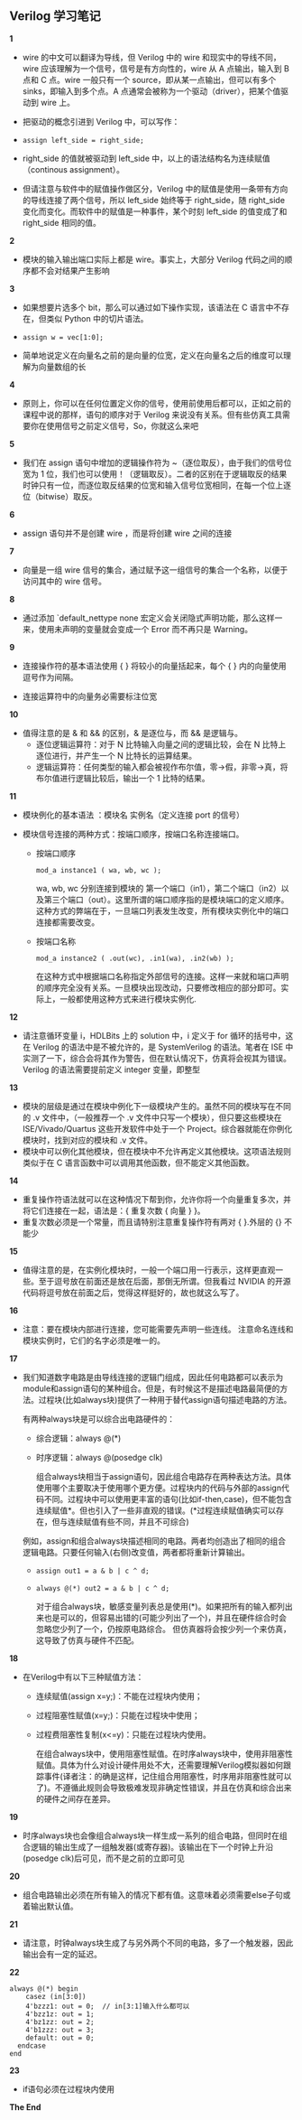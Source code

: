 ## Verilog 学习笔记

**1**

+ wire 的中文可以翻译为导线，但 Verilog 中的 wire 和现实中的导线不同，wire 应该理解为一个信号，信号是有方向性的，wire 从 A 点输出，输入到 B 点和 C 点。wire 一般只有一个 source，即从某一点输出，但可以有多个 sinks，即输入到多个点。A 点通常会被称为一个驱动（driver），把某个值驱动到 wire 上。

+ 把驱动的概念引进到 Verilog 中，可以写作：

+ `assign left_side = right_side;`

+ right_side 的值就被驱动到 left_side 中，以上的语法结构名为连续赋值（continous assignment）。

+ 但请注意与软件中的赋值操作做区分，Verilog 中的赋值是使用一条带有方向的导线连接了两个信号，所以 left_side 始终等于 right_side，随 right_side 变化而变化。而软件中的赋值是一种事件，某个时刻 left_side 的值变成了和 right_side 相同的值。

**2**

+ 模块的输入输出端口实际上都是 wire。事实上，大部分 Verilog 代码之间的顺序都不会对结果产生影响

**3**

+ 如果想要片选多个 bit，那么可以通过如下操作实现，该语法在 C 语言中不存在，但类似 Python 中的切片语法。

+ `assign w = vec[1:0]; `

+ 简单地说定义在向量名之前的是向量的位宽，定义在向量名之后的维度可以理解为向量数组的长

**4**

+ 原则上，你可以在任何位置定义你的信号，使用前使用后都可以，正如之前的课程中说的那样，语句的顺序对于 Verilog 来说没有关系。但有些仿真工具需要你在使用信号之前定义信号，So，你就这么来吧

**5**

+ 我们在 assign 语句中增加的逻辑操作符为 ~（逐位取反），由于我们的信号位宽为 1 位，我们也可以使用！（逻辑取反）。二者的区别在于逻辑取反的结果时钟只有一位，而逐位取反结果的位宽和输入信号位宽相同，在每一个位上逐位（bitwise）取反。

**6**

- assign 语句并不是创建 wire ，而是将创建 wire 之间的连接

**7**

- 向量是一组 wire 信号的集合，通过赋予这一组信号的集合一个名称，以便于访问其中的 wire 信号。

**8** 

- 通过添加 `default_nettype none 宏定义会关闭隐式声明功能，那么这样一来，使用未声明的变量就会变成一个 Error 而不再只是 Warning。

**9**

- 连接操作符的基本语法使用 { } 将较小的向量括起来，每个 { } 内的向量使用逗号作为间隔。

- 连接运算符中的向量务必需要标注位宽

**10**

- 值得注意的是 & 和 && 的区别，& 是逐位与，而 && 是逻辑与。
  - 逐位逻辑运算符：对于 N 比特输入向量之间的逻辑比较，会在 N 比特上逐位进行，并产生一个 N 比特长的运算结果。
  - 逻辑运算符：任何类型的输入都会被视作布尔值，零->假，非零->真，将布尔值进行逻辑比较后，输出一个 1 比特的结果。

**11**

+ 模块例化的基本语法 ：模块名 实例名（定义连接 port 的信号）

+ 模块信号连接的两种方式：按端口顺序，按端口名称连接端口。

  + 按端口顺序 

    ```mod_a instance1 ( wa, wb, wc ); ```

    wa, wb, wc 分别连接到模块的 第一个端口（in1），第二个端口（in2）以及第三个端口（out）。这里所谓的端口顺序指的是模块端口的定义顺序。这种方式的弊端在于，一旦端口列表发生改变，所有模块实例化中的端口连接都需要改变。

  + 按端口名称

    ```mod_a instance2 ( .out(wc), .in1(wa), .in2(wb) ); ```

    在这种方式中根据端口名称指定外部信号的连接。这样一来就和端口声明的顺序完全没有关系。一旦模块出现改动，只要修改相应的部分即可。实际上，一般都使用这种方式来进行模块实例化.

**12**

+ 请注意循环变量 i，HDLBits 上的 solution 中，i 定义于 for 循环的括号中，这在 Verilog 的语法中是不被允许的，是 SystemVerilog 的语法。笔者在 ISE 中实测了一下，综合会将其作为警告，但在默认情况下，仿真将会视其为错误。Verilog 的语法需要提前定义 integer 变量，即整型

**13**

+ 模块的层级是通过在模块中例化下一级模块产生的。虽然不同的模块写在不同的 .v 文件中，（一般推荐一个 .v 文件中只写一个模块），但只要这些模块在 ISE/Vivado/Quartus 这些开发软件中处于一个 Project。综合器就能在你例化模块时，找到对应的模块和 .v 文件。
+ 模块中可以例化其他模块，但在模块中不允许再定义其他模块。这项语法规则类似于在 C 语言函数中可以调用其他函数，但不能定义其他函数。

**14**

+ 重复操作符语法就可以在这种情况下帮到你，允许你将一个向量重复多次，并将它们连接在一起，语法是：{ 重复次数 { 向量 } }。
+ 重复次数必须是一个常量，而且请特别注意重复操作符有两对 { }.外层的 {} 不能少

**15**

+ 值得注意的是，在实例化模块时，一般一个端口用一行表示，这样更直观一些。至于逗号放在前面还是放在后面，那倒无所谓。但我看过 NVIDIA 的开源代码将逗号放在前面之后，觉得这样挺好的，故也就这么写了。

**16**

+ 注意：要在模块内部进行连接，您可能需要先声明一些连线。 注意命名连线和模块实例时，它们的名字必须是唯一的。

**17**

* 我们知道数字电路是由导线连接的逻辑门组成，因此任何电路都可以表示为module和assign语句的某种组合。但是，有时候这不是描述电路最简便的方法。过程块(比如always块)提供了一种用于替代assign语句描述电路的方法。

  有两种always块是可以综合出电路硬件的：

  + 综合逻辑：always @(\*)

  + 时序逻辑：always @(posedge clk)

    组合always块相当于assign语句，因此组合电路存在两种表达方法。具体使用哪个主要取决于使用哪个更方便。过程块内的代码与外部的assign代码不同。过程块中可以使用更丰富的语句(比如if-then,case)，但不能包含连续赋值*。但也引入了一些非直观的错误。(*过程连续赋值确实可以存在，但与连续赋值有些不同，并且不可综合)

  例如，assign和组合always块描述相同的电路。两者均创造出了相同的组合逻辑电路。只要任何输入(右侧)改变值，两者都将重新计算输出。

  + ```assign out1 = a & b | c ^ d;```

  + ```always @(*) out2 = a & b | c ^ d;```

    对于组合always块，敏感变量列表总是使用(*)。如果把所有的输入都列出来也是可以的，但容易出错的(可能少列出了一个)，并且在硬件综合时会忽略您少列了一个，仍按原电路综合。 但仿真器将会按少列一个来仿真，这导致了仿真与硬件不匹配。

**18**

+ 在Verilog中有以下三种赋值方法：

  + 连续赋值(assign x=y;)：不能在过程块内使用；

  + 过程阻塞性赋值(x=y;)：只能在过程块中使用；

  + 过程费阻塞性复制(x<=y)：只能在过程块内使用。

    在组合always块中，使用阻塞性赋值。在时序always块中，使用非阻塞性赋值。具体为什么对设计硬件用处不大，还需要理解Verilog模拟器如何跟踪事件(译者注：的确是这样，记住组合用阻塞性，时序用非阻塞性就可以了)。不遵循此规则会导致极难发现非确定性错误，并且在仿真和综合出来的硬件之间存在差异。

**19**

+ 时序always块也会像组合always块一样生成一系列的组合电路，但同时在组合逻辑的输出生成了一组触发器(或寄存器)。该输出在下一个时钟上升沿(posedge clk)后可见，而不是之前的立即可见

**20**

+ 组合电路输出必须在所有输入的情况下都有值。这意味着必须需要else子句或着输出默认值。

**21**

+ 请注意，时钟always块生成了与另外两个不同的电路，多了一个触发器，因此输出会有一定的延迟。

**22**
  ```
always @(*) begin
      casez (in[3:0])
      4'bzzz1: out = 0;  // in[3:1]输入什么都可以
      4'bzz1z: out = 1;
      4'bz1zz: out = 2;
      4'b1zzz: out = 3;
      default: out = 0;
    endcase
  end
  ```

**23**

+ if语句必须在过程块内使用

**The End**



